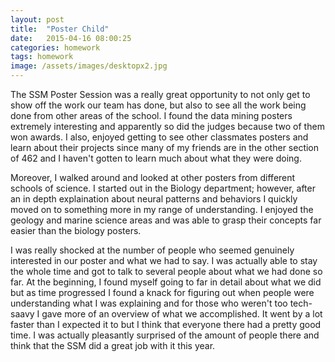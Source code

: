 ```yaml
---
layout: post
title:  "Poster Child"
date:   2015-04-16 08:00:25
categories: homework
tags: homework
image: /assets/images/desktopx2.jpg
---
```


The SSM Poster Session was a really great opportunity to not only get to show off the work our team has done, but also to see all the work being done from other areas of the school. I found the data mining posters extremely interesting and apparently so did the judges because two of them won awards. I also, enjoyed getting to see other classmates posters and learn about their projects since many of my friends are in the other section of 462 and I haven't gotten to learn much about what they were doing. 

Moreover, I walked around and looked at other posters from different schools of science. I started out in the Biology department; however, after an in depth explaination about neural patterns and behaviors I quickly moved on to something more in my range of understanding. I enjoyed the geology and marine science areas and was able to grasp their concepts far easier than the biology posters.

I was really shocked at the number of people who seemed genuinely interested in our poster and what we had to say. I was actually able to stay the whole time and got to talk to several people about what we had done so far. At the beginning, I found myself going to far in detail about what we did but as time progressed I found a knack for figuring out when people were understanding what I was explaining and for those who weren't too tech-saavy I gave more of an overview of what we accomplished. It went by a lot faster than I expected it to but I think that everyone there had a pretty good time. I was actually pleasantly surprised of the amount of people there and think that the SSM did a great job with it this year.

